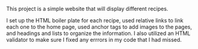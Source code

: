 This project is a simple website that will display different recipes. 

I set up the HTML boiler plate for each recipe, used relative links to link each one to the
home page, used anchor tags to add images to the pages, and headings and lists to organize
the information. I also utilized an HTML validator to make sure I fixed any errrors in my
code that I had missed.